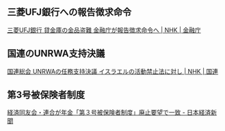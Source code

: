## 三菱UFJ銀行への報告徴求命令

[三菱UFJ銀行 貸金庫の金品盗難 金融庁が報告徴求命令へ | NHK | 金融庁](https://www3.nhk.or.jp/news/html/20241211/k10014665491000.html)

## 国連のUNRWA支持決議

[国連総会 UNRWAの任務支持決議 イスラエルの活動禁止法に対し | NHK | 国連](https://www3.nhk.or.jp/news/html/20241212/k10014665641000.html)

## 第3号被保険者制度

[経済同友会・連合が年金「第３号被保険者制度」廃止要望で一致 - 日本経済新聞](https://www.nikkei.com/article/DGXZQOUA122ZV0S4A211C2000000/)
